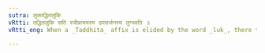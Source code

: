 ```yaml
---
sutra: लुक्तद्धितलुकि
vRtti: तद्धितलुकि सति स्त्रीप्रत्ययस्य उपसर्जनस्य लुग्भवति ॥
vRtti_eng: When a _Taddhita_ affix is elided by the word _luk_, there takes place the elision by _luk_ of the feminine affix of the _upasarjana_.

---
```


